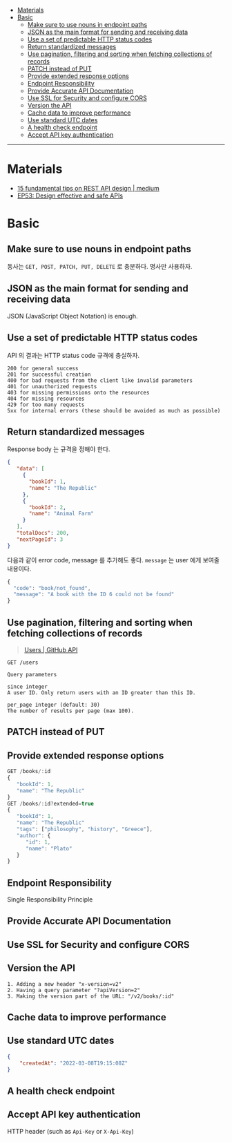 - [Materials](#materials)
- [Basic](#basic)
  - [Make sure to use nouns in endpoint paths](#make-sure-to-use-nouns-in-endpoint-paths)
  - [JSON as the main format for sending and receiving data](#json-as-the-main-format-for-sending-and-receiving-data)
  - [Use a set of predictable HTTP status codes](#use-a-set-of-predictable-http-status-codes)
  - [Return standardized messages](#return-standardized-messages)
  - [Use pagination, filtering and sorting when fetching collections of records](#use-pagination-filtering-and-sorting-when-fetching-collections-of-records)
  - [PATCH instead of PUT](#patch-instead-of-put)
  - [Provide extended response options](#provide-extended-response-options)
  - [Endpoint Responsibility](#endpoint-responsibility)
  - [Provide Accurate API Documentation](#provide-accurate-api-documentation)
  - [Use SSL for Security and configure CORS](#use-ssl-for-security-and-configure-cors)
  - [Version the API](#version-the-api)
  - [Cache data to improve performance](#cache-data-to-improve-performance)
  - [Use standard UTC dates](#use-standard-utc-dates)
  - [A health check endpoint](#a-health-check-endpoint)
  - [Accept API key authentication](#accept-api-key-authentication)

----

# Materials

* [15 fundamental tips on REST API design | medium](https://medium.com/@liams_o/15-fundamental-tips-on-rest-api-design-9a05bcd42920)
* [EP53: Design effective and safe APIs](https://blog.bytebytego.com/p/ep53-design-effective-and-safe-apis)


# Basic

## Make sure to use nouns in endpoint paths

동사는 `GET, POST, PATCH, PUT, DELETE` 로 충분하다. 명사만 사용하자.

## JSON as the main format for sending and receiving data

JSON (JavaScript Object Notation) is enough.

## Use a set of predictable HTTP status codes

API 의 결과는 HTTP status code 규격에 충실하자.

```
200 for general success
201 for successful creation
400 for bad requests from the client like invalid parameters
401 for unauthorized requests
403 for missing permissions onto the resources
404 for missing resources
429 for too many requests
5xx for internal errors (these should be avoided as much as possible)
```

## Return standardized messages

Response body 는 규격을 정해야 한다.

```json
{
   "data": [ 
     {
       "bookId": 1,
       "name": "The Republic"
     },
     {
       "bookId": 2,
       "name": "Animal Farm"
     }
   ],
   "totalDocs": 200,
   "nextPageId": 3
}
```

다음과 같이 error code, message 를 추가해도 좋다. `message` 는 user 에게 보여줄 내용이다.

```js
{
  "code": "book/not_found",
  "message": "A book with the ID 6 could not be found"
}
```

## Use pagination, filtering and sorting when fetching collections of records

> [Users | GitHub API](https://docs.github.com/en/rest/users/users?apiVersion=2022-11-28)

```
GET /users

Query parameters

since integer
A user ID. Only return users with an ID greater than this ID.

per_page integer (default: 30)
The number of results per page (max 100).
```

## PATCH instead of PUT

## Provide extended response options

```js
GET /books/:id
{
   "bookId": 1,
   "name": "The Republic"
}
GET /books/:id?extended=true
{
   "bookId": 1,
   "name": "The Republic"
   "tags": ["philosophy", "history", "Greece"],
   "author": {
      "id": 1,
      "name": "Plato"
   }
}
```

## Endpoint Responsibility

Single Responsibility Principle

## Provide Accurate API Documentation

## Use SSL for Security and configure CORS

## Version the API

```
1. Adding a new header "x-version=v2"
2. Having a query parameter "?apiVersion=2"
3. Making the version part of the URL: "/v2/books/:id"
```

## Cache data to improve performance

##  Use standard UTC dates

```json
{
    "createdAt": "2022-03-08T19:15:08Z"
}
```

## A health check endpoint

## Accept API key authentication

HTTP header (such as `Api-Key` or `X-Api-Key`)
